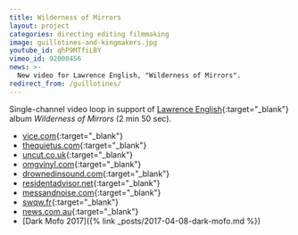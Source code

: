 ```yaml
---
title: Wilderness of Mirrors
layout: project
categories: directing editing filmmaking
image: guillotines-and-kingmakers.jpg
youtube_id: qhP9MTfiLBY
vimeo_id: 92000456
news: >-
  New video for Lawrence English, "Wilderness of Mirrors".
redirect_from: /guillotines/
---
```


Single-channel video loop in support of
[Lawrence English][lpe]{:target="_blank"} album _Wilderness of Mirrors_
(2 min 50 sec).

- [vice.com](http://motherboard.vice.com/read/lawrence-englishs-wilderness-of-mirrors-a-cold-truth-in-ambient-darkness){:target="_blank"}
- [thequietus.com](http://thequietus.com/articles/15367-lawrence-english-wilderness-of-mirrors-video){:target="_blank"}
- [uncut.co.uk](http://www.uncut.co.uk/blog/the-22nd-uncut-playlist-of-2014-7866){:target="_blank"}
- [omgvinyl.com](http://www.omgvinyl.com/lawrence-english-wilderness-of-mirrors-lp/){:target="_blank"}
- [drownedinsound.com](http://drownedinsound.com/releases/18327/reviews/4148009){:target="_blank"}
- [residentadvisor.net](http://www.residentadvisor.net/news.aspx?id=25037){:target="_blank"}
- [messandnoise.com](http://www.messandnoise.com/news/4658557){:target="_blank"}
- [swqw.fr](http://www.swqw.fr/chroniques/drone-ambiant/lawrence-english-wilderness-of-mirrors.html){:target="_blank"}
- [news.com.au](http://www.news.com.au/entertainment/music/album-reviews-velociraptor-chrissie-hynde-fozzy-gabriel-faure-livingstone-daisies-king-creosote-lawrence-english/story-e6frfn09-1227026011032){:target="_blank"}
- [Dark Mofo 2017]({% link _posts/2017-04-08-dark-mofo.md %})

[lpe]: http://www.lawrenceenglish.com
